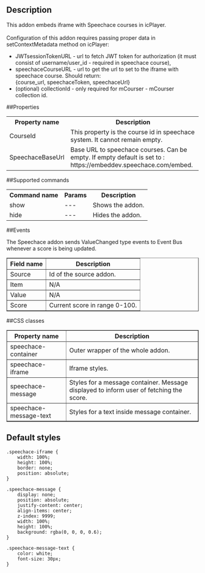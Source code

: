 ## Description
This addon embeds iframe with Speechace courses in icPlayer. <br><br>
Configuration of this addon requires passing proper data in setContextMetadata method on icPlayer:
- JWTsessionTokenURL - url to fetch JWT token for authorization (it must consist of username/user_id - required in speechace course),
- speechaceCourseURL - url to get the url to set to the iframe with speechace course. Should return: <br>{course_url, speechaceToken, speechaceUrl}
- (optional) collectionId - only required for mCourser - mCourser collection id.

##Properties

<table>
<tbody>
    <tr>
        <th>Property name</th>
        <th>Description</th>
    </tr>
    <tr>
        <td>CourseId</td>
        <td>This property is the course id in speechace system. It cannot remain empty.</td>
    </tr>
    <tr>
        <td>SpeechaceBaseUrl</td>
        <td>Base URL to speechace courses. Can be empty. If empty default is set to : https://embeddev.speechace.com/embed.</td>
    </tr>
</tbody>
</table>

##Supported commands

<table>
<tbody>
    <tr>
        <th>Command name</th>
        <th>Params</th>
        <th>Description</th>
    </tr>
    
<tr>
        <td>show</td>
        <td>---</td>
        <td>Shows the addon.</td>
    </tr>
<tr>
        <td>hide</td>
        <td>---</td>
        <td>Hides the addon.</td>
</tr>
</tbody>
</table>

##Events

The Speechace addon sends ValueChanged type events to Event Bus whenever a score is being updated.

<table border='1'>
    <tr>
        <th>Field name</th>
        <th>Description</th>
    </tr>
    <tr>
        <td>Source</td>
        <td>Id of the source addon.</td>
    </tr>
    <tr>
        <td>Item</td>
        <td>N/A</td>
    </tr>
    <tr>
        <td>Value</td>
        <td>
          N/A
        </td>
    </tr>
    <tr>
        <td>Score</td>
        <td>
           Current score in range 0-100.
        </td>
    </tr>
</table>

##CSS classes

<table border='1'>
<tbody>
    <tr>
        <th>Property name</th>
        <th>Description</th>
    </tr>
    <tr>
        <tr>
            <td>speechace-container</td>
            <td>Outer wrapper of the whole addon.</td>
        </tr>
        <tr>
            <td>speechace-iframe</td>
            <td>Iframe styles.</td>
        </tr>
        <tr>
            <td>speechace-message</td>
            <td>Styles for a message container. Message displayed to inform user of fetching the score.</td>
        </tr>
        <tr>
            <td>speechace-message-text</td>
            <td>Styles for a text inside message container.</td>
        </tr>
</tbody>
</table>

## Default styles

    .speechace-iframe {
        width: 100%;
        height: 100%;
        border: none;
        position: absolute;
    }
    
    .speechace-message {
        display: none;
        position: absolute;
        justify-content: center;
        align-items: center;
        z-index: 9999;
        width: 100%;
        height: 100%;
        background: rgba(0, 0, 0, 0.6);
    }
    
    .speechace-message-text {
        color: white;
        font-size: 30px;
    }